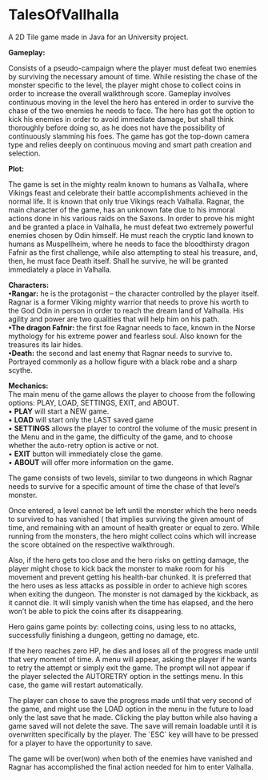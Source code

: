 # TalesOfVallhalla
A 2D Tile game made in Java for an University project.

<b>Gameplay:</b><p> Consists of a pseudo-campaign where the player must defeat two enemies by
surviving the necessary amount of time. While resisting the chase of the monster specific to the
level, the player might chose to collect coins in order to increase the overall walkthrough score.
Gameplay involves continuous moving in the level the hero has entered in order to survive the
chase of the two enemies he needs to face. The hero has got the option to kick his enemies in
order to avoid immediate damage, but shall think thoroughly before doing so, as he does not
have the possibility of continuously slamming his foes.
The game has got the top-down camera type and relies deeply on continuous moving and smart
path creation and selection.</p>

<b>Plot:</b><p> The game is set in the mighty realm known to humans as Valhalla, where Vikings feast
and celebrate their battle accomplishments achieved in the normal life. It is known that only true
Vikings reach Valhalla. Ragnar, the main character of the game, has an unknown fate due to his
immoral actions done in his various raids on the Saxons.
In order to prove his might and be granted a place in Valhalla, he must defeat two extremely
powerful enemies chosen by Odin himself. He must reach the cryptic land known to humans as
Muspellheim, where he needs to face the bloodthirsty dragon Fafnir as the first challenge, while
also attempting to steal his treasure, and, then, he must face Death itself. Shall he survive, he will
be granted immediately a place in Valhalla.</p>

<b>Characters:</b><br>
<b>•Rangar:</b> he is the protagonist – the character controlled by the player itself. Ragnar is a
former Viking mighty warrior that needs to prove his worth to the God Odin in person in
order to reach the dream land of Valhalla. His agility and power are two qualities that
will help him on his path.<br>
<b>•The dragon Fafnir:</b> the first foe Ragnar needs to face, known in the Norse mythology
for his extreme power and fearless soul. Also known for the treasures its lair hides.
<br>
<b>•Death:</b> the second and last enemy that Ragnar needs to survive to. Portrayed commonly
as a hollow figure with a black robe and a sharp scythe.

<b>Mechanics:</b><br> The main menu of the game allows the player to choose from the following options: PLAY, LOAD, SETTINGS, EXIT, and ABOUT.<br>
• <b>PLAY</b> will start a NEW game.<br>
• <b>LOAD</b> will start only the LAST saved game<br>
• <b>SETTINGS</b> allows the player to control the volume of the music present in the Menu and in the game, the difficulty of the game, and to choose whether the auto-retry option is active or not.<br>
• <b>EXIT</b> button will immediately close the game.<br>
• <b>ABOUT</b> will offer more information on the game.<br>
<p>The game consists of two levels, similar to two dungeons in which Ragnar needs to survive for a specific amount of time the chase of that level’s monster.</p>
<p>Once entered, a level cannot be left until the monster which the hero needs to survived to has vanished ( that implies surviving the given amount of time, and remaining with an amount of health greater or equal to zero. While running from the monsters, the hero might collect coins which will increase the score obtained on the respective walkthrough.</p>
<p>Also, if the hero gets too close and the hero risks on getting damage, the player might chose to kick back the monster to make room for his movement and prevent getting his health-bar chunked. It is preferred that the hero uses as less attacks as possible in order to achieve high scores when exiting the dungeon. The monster is not damaged by the kickback, as it cannot die. It will simply vanish when the time has elapsed, and the hero won’t be able to pick the coins after its disappearing.</p>
<p>Hero gains game points by: collecting coins, using less to no attacks, successfully finishing a dungeon, getting no damage, etc.</p>
<p>If the hero reaches zero HP, he dies and loses all of the progress made until that very moment of time. A menu will appear, asking the player if he wants to retry the attempt or simply exit the game. The prompt will not appear if the player selected the AUTORETRY option in the settings menu. In this case, the game will restart automatically.</p>
<p>The player can chose to save the progress made until that very second of the game, and might use the LOAD option in the menu in the future to load only the last save that he made. Clicking the play button while also having a game saved will not delete the save. The save will remain loadable until it is overwritten specifically by the player. The `ESC` key will have to be pressed for a player to have the opportunity to save.</p>
<p>The game will be over(won) when both of the enemies have vanished and Ragnar has accomplished the final action needed for him to enter Valhalla.</p>

